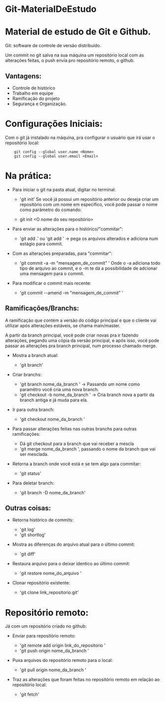 # Git-MaterialDeEstudo

# Material de estudo de Git e Github.

Git: software de controle de versão distribuído. 

Um commit no git salva na sua máquina um repositório local com as alterações feitas, o push envia pro repositório remoto, o github.

## Vantagens: 
* Controle de histórico
* Trabalho em equipe
* Ramificação do projeto
* Segurança e Organização. 


# Configurações Iniciais:
Com o git já instalado na máquina, pra configurar o usuário que irá usar o repositório local:
   ```
       git config --global user.name <Nome>
       git config --global user.email <Email>
   ```
   
# Na prática: 
* Para iniciar o git na pasta atual, digitar no terminal:
    * 'git init'
    Se você já possui um repositório anterior ou deseja criar um repositório com um nome em específico, você pode passar o nome como parâmetro do comando:

    * git init <O nome do seu repositório>
      
* Para enviar as alterações para o histórico/"commitar":
    * 'git add .' ou 'git add <Nome do arquivo> '   -> pega os arquivos alterados e adiciona num estágio para commit.
      
* Com as alterações preparadas, para "commitar": 
    * 'git commit -a -m "mensagem_de_commit" '
    Onde o -a adiciona todo tipo de arquivo ao commit, e o -m te dá a possibilidade de adcionar uma mensagem para o commit.
      
* Para modificar o commit mais recente:
    * 'git commit --amend -m "mensagem_de_commit" '  

## Ramificações/Branchs:
A ramificação que contém a versão do código principal e que o cliente vai utilizar após alterações estáveis, se chama main/master. 

A partir da branch principal, você pode criar novas pra ir fazendo alterações, pegando uma cópia da versão principal, e após isso, você pode passar as alterações pra branch principal, num processo chamado merge.

* Mostra a branch atual:
    * 'git branch'
      
* Criar branchs:
    * 'git branch nome_da_branch '  -> Passando um nome como paramêtro você cria uma nova branch.
    * 'git checkout -b nome_da_branch '   -> Cria branch nova a partir da branch antiga e já muda para ela.
      
* Ir para outra branch:
    * 'git checkout nome_da_branch '
      
* Para passar alterações feitas nas outras branchs para outras ramificações:
    * Dá git checkout para a branch que vai receber a mescla
    * 'git merge nome_da_branch ', passando o nome da branch que vai ser mesclada.
 
* Retorna a branch onde você está e se tem algo para commitar:
    * 'git status'

* Para deletar branch:
   * 'git branch -D nome_da_branch'

## Outras coisas:
      
* Retorna histórico de commits:
    * 'git log'
    * 'git shortlog'
         
* Mostra as diferenças do arquivo atual para o último commit:
    * 'git diff'
      
* Restaura arquivo para o deixar identico ao último commit: 
    * 'git restore nome_do_arquivo '

* Clonar repositório existente:
     * 'git clone link_repositorio.git'

  


# Repositório remoto:
Já com um repositório criado no github:

* Enviar para repositório remoto:
    * 'git remote add origin link_do_repositorio ' 
    * 'git push origin nome_da_branch ' 

* Puxa arquivos do repositório remoto para o local:
    * 'git pull origin nome_da_branch '
      
* Traz as alterações que foram feitas no repositório remoto em relação ao repositório local:
    * 'git fetch' 
